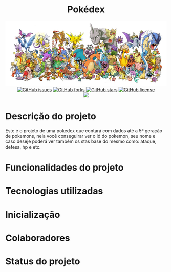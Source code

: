 <!--AQUI COMEÇA O README-->
<h1 align="center" id="titulo">Pokédex</h1>

<img src="https://raw.githubusercontent.com/Aldacelio/Pokedex/main/imagens/bannerPokemon.webp" width="1300px">
<div align="center">
<a href="https://github.com/Aldacelio/Pokedex/issues"><img alt="GitHub issues" src="https://img.shields.io/github/issues/Aldacelio/Pokedex"></a>
<a href="https://github.com/Aldacelio/Pokedex/network"><img alt="GitHub forks" src="https://img.shields.io/github/forks/Aldacelio/Pokedex"></a>
<a href="https://github.com/Aldacelio/Pokedex/stargazers"><img alt="GitHub stars" src="https://img.shields.io/github/stars/Aldacelio/Pokedex"></a>
<a href="https://github.com/Aldacelio/Pokedex"><img alt="GitHub license" src="https://img.shields.io/github/license/Aldacelio/Pokedex"></a>
</div>

<div align="center">
<img src="https://img.shields.io/badge/STATUS-CONCLUIDO-green">
</div>

# Descrição do projeto

  <div>
   Este é o projeto de uma pokedex que contará com dados até a 5ª geração de pokemons, nela você conseguirar ver o id do pokemon, seu nome e caso deseje      poderá ver também os stas base do mesmo como: ataque, defesa, hp e etc.
  </div>
  
# Funcionalidades do projeto

# Tecnologias utilizadas

# Inicialização

# Colaboradores

# Status do projeto




        
            
        

    
